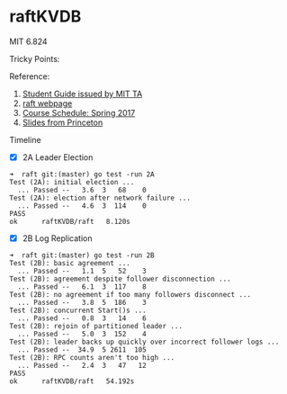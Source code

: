 # raftKVDB
MIT 6.824

Tricky Points:

Reference:
1. [Student Guide issued by MIT TA](https://thesquareplanet.com/blog/students-guide-to-raft/)
2. [raft webpage](https://raft.github.io/)
3. [Course Schedule: Spring 2017](http://nil.csail.mit.edu/6.824/2017/schedule.html)
4. [Slides from Princeton](https://www.cs.princeton.edu/courses/archive/fall16/cos418/index.html)

Timeline
- [x] 2A Leader Election
```
➜  raft git:(master) go test -run 2A
Test (2A): initial election ...
  ... Passed --   3.6  3   68    0
Test (2A): election after network failure ...
  ... Passed --   4.6  3  114    0
PASS
ok      raftKVDB/raft   8.120s
```

- [x] 2B Log Replication
```
➜  raft git:(master) go test -run 2B
Test (2B): basic agreement ...
  ... Passed --   1.1  5   52    3
Test (2B): agreement despite follower disconnection ...
  ... Passed --   6.1  3  117    8
Test (2B): no agreement if too many followers disconnect ...
  ... Passed --   3.8  5  186    3
Test (2B): concurrent Start()s ...
  ... Passed --   0.8  3   14    6
Test (2B): rejoin of partitioned leader ...
  ... Passed --   5.0  3  152    4
Test (2B): leader backs up quickly over incorrect follower logs ...
  ... Passed --  34.9  5 2611  105
Test (2B): RPC counts aren't too high ...
  ... Passed --   2.4  3   47   12
PASS
ok      raftKVDB/raft   54.192s
```
